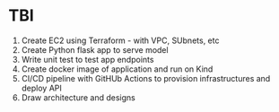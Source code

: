 # TBI

1. Create EC2 using Terraform - with VPC, SUbnets, etc
2. Create Python flask app to serve model
3. Write unit test to test app endpoints
4. Create docker image of application and run on Kind
4. CI/CD pipeline with GitHUb Actions to provision infrastructures and deploy API
6. Draw architecture and designs